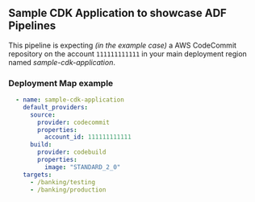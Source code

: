 ## Sample CDK Application to showcase ADF Pipelines

This pipeline is expecting *(in the example case)* a AWS CodeCommit repository on the account `111111111111` in your main deployment region named *sample-cdk-application*.

### Deployment Map example

```yaml
  - name: sample-cdk-application
    default_providers:
      source:
        provider: codecommit
        properties:
          account_id: 111111111111
      build:
        provider: codebuild
        properties:
          image: "STANDARD_2_0"
    targets:
      - /banking/testing
      - /banking/production
```

